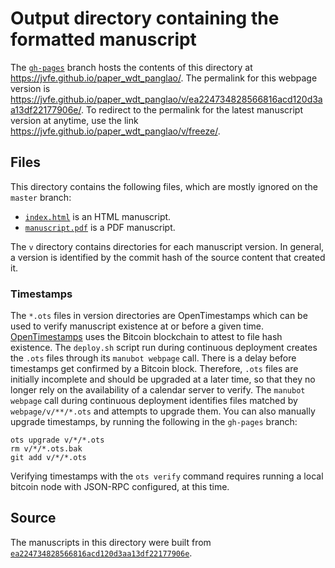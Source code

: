 # Output directory containing the formatted manuscript

The [`gh-pages`](https://github.com/jvfe/paper_wdt_panglao/tree/gh-pages) branch hosts the contents of this directory at <https://jvfe.github.io/paper_wdt_panglao/>.
The permalink for this webpage version is <https://jvfe.github.io/paper_wdt_panglao/v/ea224734828566816acd120d3aa13df22177906e/>.
To redirect to the permalink for the latest manuscript version at anytime, use the link <https://jvfe.github.io/paper_wdt_panglao/v/freeze/>.

## Files

This directory contains the following files, which are mostly ignored on the `master` branch:

+ [`index.html`](index.html) is an HTML manuscript.
+ [`manuscript.pdf`](manuscript.pdf) is a PDF manuscript.

The `v` directory contains directories for each manuscript version.
In general, a version is identified by the commit hash of the source content that created it.

### Timestamps

The `*.ots` files in version directories are OpenTimestamps which can be used to verify manuscript existence at or before a given time.
[OpenTimestamps](https://opentimestamps.org/) uses the Bitcoin blockchain to attest to file hash existence.
The `deploy.sh` script run during continuous deployment creates the `.ots` files through its `manubot webpage` call.
There is a delay before timestamps get confirmed by a Bitcoin block.
Therefore, `.ots` files are initially incomplete and should be upgraded at a later time, so that they no longer rely on the availability of a calendar server to verify.
The `manubot webpage` call during continuous deployment identifies files matched by `webpage/v/**/*.ots` and attempts to upgrade them.
You can also manually upgrade timestamps, by running the following in the `gh-pages` branch:

```shell
ots upgrade v/*/*.ots
rm v/*/*.ots.bak
git add v/*/*.ots
```

Verifying timestamps with the `ots verify` command requires running a local bitcoin node with JSON-RPC configured, at this time.

## Source

The manuscripts in this directory were built from
[`ea224734828566816acd120d3aa13df22177906e`](https://github.com/jvfe/paper_wdt_panglao/commit/ea224734828566816acd120d3aa13df22177906e).
